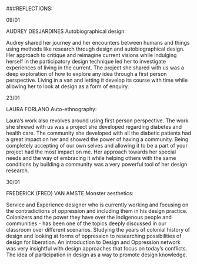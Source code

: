 
###REFLECTIONS:

09/01

AUDREY DESJARDINES
Autobiographical design:

Audrey shared her journey and her encounters between humans and things using methods like research through design and autobiographical design. Her approach to critique and reimagine current visions while indulging herself in the participatory design technique led her to investigate experiences of living in the current.
The project she shared with us was a deep exploration of how to explore any idea through a first person perspective. Living in a van and letting it develop its course with time while allowing her to look at design as a form of enquiry. 


23/01

LAURA FORLANO
Auto-ethnography:

Laura’s work also revolves around using first person perspective. The work she shrewd with us was a  project she developed regarding diabetes and health care. The community she developed with all the diabetic patients had a great impact on her and showed the power of having a community. Being completely accepting of our own selves and allowing it to be a part of your project had the most impact on me. Her approach towards her special needs and the way of embracing it while helping others with the same conditions by building a community was a very powerful tool of her design research.


30/01

FREDERICK (FRED)  VAN AMSTE
Monster aesthetics:

Service and Experience designer who is currently working and focusing on the contradictions of oppression and including them in his design practice. Colonizers and the power they have over the indigenous people and communities - has been one of the topics deeply discussed in our classroom over different scenarios. Studying the years of colonial history of design and looking at forms of oppression to researching possibilities of design for liberation. An introduction to Design and Oppression network was very insightful with design approaches that focus on today’s conflicts.  The idea of participation in design as a way to promote design knowledge. 
